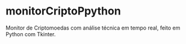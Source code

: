 # monitorCriptoPpython
Monitor de Criptomoedas com análise técnica em tempo real, feito em Python com Tkinter.
